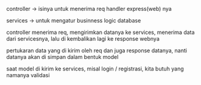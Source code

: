 controller -> isinya untuk menerima req handler express(web) nya

services -> untuk mengatur businness logic database

controller menerima req, mengirimkan datanya ke services, menerima data dari servicesnya, lalu di kembalikan lagi ke response webnya

pertukaran data yang di kirim oleh req dan juga response datanya, nanti datanya akan di simpan dalam bentuk model

saat model di kirim ke services, misal login / registrasi, kita butuh yang namanya validasi
